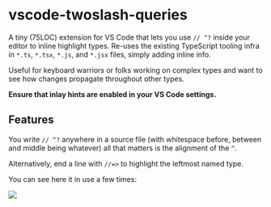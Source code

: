 # vscode-twoslash-queries

A tiny (75LOC) extension for VS Code that lets you use `// ^?` inside your editor to inline highlight types. Re-uses the existing TypeScript tooling infra in `*.ts`, `*.tsx`, `*.js`, and `*.jsx` files, simply adding inline info.

Useful for keyboard warriors or folks working on complex types and want to see how changes propagate throughout other types.

**Ensure that inlay hints are enabled in your VS Code settings.**

## Features

You write `// ^?` anywhere in a source file (with whitespace before, between and middle being whatever) all that matters is the alignment of the `^`.

Alternatively, end a line with `//=>` to highlight the leftmost named type.

You can see here it in use a few times:

<img src="./vscode-twoslash.png" />
